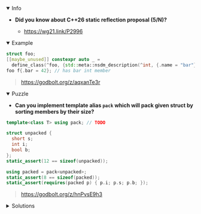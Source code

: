 <details open><summary>Info</summary><p>

* **Did you know about C++26 static reflection proposal (5/N)?**

  * https://wg21.link/P2996

</p></details><details open><summary>Example</summary><p>

```cpp
struct foo;
[[maybe_unused]] constexpr auto _ =
  define_class(^foo, {std::meta::nsdm_description(^int, {.name = "bar"})});
foo f{.bar = 42}; // has bar int member
```

> https://godbolt.org/z/aqxanTe3r

</p></details><details open><summary>Puzzle</summary><p>

* **Can you implement template alias `pack` which will pack given struct by sorting members by their size?**

```cpp
template<class T> using pack; // TODO

struct unpacked {
  short s;
  int i;
  bool b;
};
static_assert(12 == sizeof(unpacked));

using packed = pack<unpacked>;
static_assert(8 == sizeof(packed));
static_assert(requires(packed p) { p.i; p.s; p.b; });
```

> https://godbolt.org/z/hnPvsE9h3

</p></details>

</p></details><details><summary>Solutions</summary><p>

```cpp
namespace detail {
template<class T> struct packed;
template<class T> [[nodiscard]] consteval auto pack() {
  std::vector members = std::meta::nonstatic_data_members_of(^T);
  sort(members, [](auto lhs, auto rhs) consteval { return std::meta::size_of(lhs) < std::meta::size_of(rhs); });
  std::vector<std::meta::nsdm_description> new_members{};
  for (const auto& member: members) {
      new_members.push_back({std::meta::type_of(member), {.name = std::meta::name_of(member)}});
  }
  return define_class(^packed<T>, new_members);
}
} // namespace detail
template<class T> using pack = [:detail::pack<T>():];

struct unpacked {
  short s;
  int i;
  bool b;
};
static_assert(12 == sizeof(unpacked));

using packed = pack<unpacked>;
static_assert(8 == sizeof(packed));
static_assert(requires(packed p) { p.i; p.s; p.b; });
```

> https://godbolt.org/z/ExYfTv4nK

</p></details>
